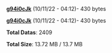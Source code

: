 [**g94i0cJk**](/data/g94i0cJk.txt) (10/11/22 - 04:12)- 430 bytes

[**g94i0cJk**](/data/g94i0cJk.txt) (10/11/22 - 04:12)- 430 bytes

**Total Datas**: 2409

**Total Size**: 13.72 MB / 13.7 MB